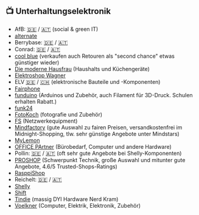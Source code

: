 ## 📺 Unterhaltungselektronik
* AfB: [🇩🇪](https://afbshop.de) / [🇦🇹](https://afbshop.at) (social & green IT)
* [alternate](https://www.alternate.de/)
* Berrybase: [🇩🇪](https://www.berrybase.de) / [🇦🇹](https://www.berrybase.at)
* Conrad: [🇩🇪](https://www.conrad.de) / [🇦🇹](https://www.conrad.at)
* [cool blue](https://coolblue.de) (verkaufen auch Retouren als "second chance" etwas günstiger wieder)
* [Die moderne Hausfrau](https://www.moderne-hausfrau.de/) (Haushalts und Küchengeräte)
* [Elektroshop Wagner](https://www.elektroshopwagner.de)
* ELV [🇩🇪](https://de.elv.com) / [🇨🇭](https://ch.elv.com) (elektronische Bauteile und -Komponenten)
* [Fairphone](https://shop.fairphone.com/)
* [funduino](https://funduinoshop.com/) (Arduinos und Zubehör, auch Filament für 3D-Druck. Schulen erhalten Rabatt.)
* [funk24](https://shop.funk24.net)
* [FotoKoch](https://www.fotokoch.de/) (fotografie und Zubehör)
* [FS](https://www.fs.com/de) (Netzwerkequipment)
* [Mindfactory](https://www.mindfactory.de) (gute Auswahl zu fairen Preisen, versandkostenfrei im Midnight-Shopping, tlw. sehr günstige Angebote unter Mindstars)
* [MyLemon](https://mylemon.at)
* [OFFICE PArtner](https://www.office-partner.de/) (Bürobedarf, Computer und andere Hardware)
* Pollin: [🇩🇪](https://www.pollin.de) / [🇦🇹](https://www.pollin.at) (oft sehr gute Angebote bei Shelly-Komponenten)
* [PROSHOP](https://www.proshop.de/) (Schwerpunkt Technik, große Auswahl und mitunter gute Angebote, 4.6/5 Trusted-Shops-Ratings)
* [RasppiShop](https://www.rasppishop.de)
* Reichelt: [🇩🇪](https://www.reichelt.de) / [🇦🇹](https://www.reichelt.at)
* [Shelly](https://www.shelly.com/)
* [Shift](https://shop.shiftphones.com/)
* [Tindie](https://www.tindie.com) (massig DYI Hardware Nerd Kram)
* [Voelkner](https://www.voelkner.de/) (Computer, Elektrik, Elektronik, Zubehör)